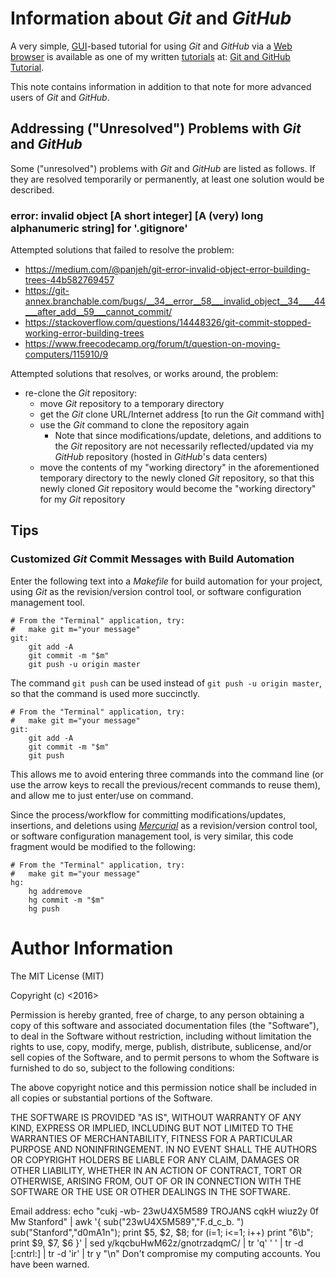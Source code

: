 #	Information about *Git* and *GitHub*

A very simple, [GUI](https://en.wikipedia.org/wiki/Graphical_user_interface)-based tutorial for using *Git* and *GitHub* via a [Web browser](https://en.wikipedia.org/wiki/Web_browser) is available as one of my written [tutorials](https://github.com/eda-ricercatore/gulyas-scripts/tree/master/notes/tutorials) at: [Git and GitHub Tutorial](https://github.com/eda-ricercatore/gulyas-scripts/blob/master/notes/tutorials/git-tutorial.md).

This note contains information in addition to that note for more advanced users of *Git* and *GitHub*.

##	Addressing ("Unresolved") Problems with *Git* and *GitHub*

Some ("unresolved") problems with *Git* and *GitHub* are listed as follows. If they are resolved temporarily or permanently, at least one solution would be described.


### error: invalid object \[A short integer\] \[A (very) long alphanumeric string\] for '.gitignore'

Attempted solutions that failed to resolve the problem:
+ https://medium.com/@panjeh/git-error-invalid-object-error-building-trees-44b582769457
+ https://git-annex.branchable.com/bugs/__34__error__58___invalid_object__34____44___after_add__59___cannot_commit/
+ https://stackoverflow.com/questions/14448326/git-commit-stopped-working-error-building-trees
+ https://www.freecodecamp.org/forum/t/question-on-moving-computers/115910/9


Attempted solutions that resolves, or works around, the problem:
+ re-clone the *Git* repository:
	- move *Git* repository to a temporary directory
	- get the *Git* clone URL/Internet address \[to run the *Git* command with\]
	- use the *Git* command to clone the repository again
		* Note that since modifications/update, deletions, and additions to the *Git* repository are not necessarily reflected/updated via my *GitHub* repository (hosted in *GitHub*'s data centers)
	- move the contents of my "working directory" in the aforementioned temporary directory to the newly cloned *Git* repository, so that this newly cloned *Git* repository would become the "working directory" for my *Git* repository






##	Tips

###	Customized *Git* Commit Messages with Build Automation

Enter the following text into a *Makefile* for build automation for your project, using *Git* as the revision/version control tool, or software configuration management tool.


	# From the "Terminal" application, try:
	#	make git m="your message"
	git:
		git add -A
		git commit -m "$m"
		git push -u origin master


The command `git push` can be used instead of `git push -u origin master`, so that the command is used more succinctly.



	# From the "Terminal" application, try:
	#	make git m="your message"
	git:
		git add -A
		git commit -m "$m"
		git push




This allows me to avoid entering three commands into the command line (or use the arrow keys to recall the previous/recent commands to reuse them), and allow me to just enter/use on command. 










Since the process/workflow for committing modifications/updates, insertions, and deletions using [*Mercurial*](https://www.mercurial-scm.org/) as a revision/version control tool, or software configuration management tool, is very similar, this code fragment would be modified to the following:



	# From the "Terminal" application, try:
	#	make git m="your message"
	hg:
		hg addremove
		hg commit -m "$m"
		hg push






#	Author Information

The MIT License (MIT)

Copyright (c) <2016> <Zhiyang Ong>

Permission is hereby granted, free of charge, to any person obtaining a copy of this software and associated documentation files (the "Software"), to deal in the Software without restriction, including without limitation the rights to use, copy, modify, merge, publish, distribute, sublicense, and/or sell copies of the Software, and to permit persons to whom the Software is furnished to do so, subject to the following conditions:

The above copyright notice and this permission notice shall be included in all copies or substantial portions of the Software.

THE SOFTWARE IS PROVIDED "AS IS", WITHOUT WARRANTY OF ANY KIND, EXPRESS OR IMPLIED, INCLUDING BUT NOT LIMITED TO THE WARRANTIES OF MERCHANTABILITY, FITNESS FOR A PARTICULAR PURPOSE AND NONINFRINGEMENT. IN NO EVENT SHALL THE AUTHORS OR COPYRIGHT HOLDERS BE LIABLE FOR ANY CLAIM, DAMAGES OR OTHER LIABILITY, WHETHER IN AN ACTION OF CONTRACT, TORT OR OTHERWISE, ARISING FROM, OUT OF OR IN CONNECTION WITH THE SOFTWARE OR THE USE OR OTHER DEALINGS IN THE SOFTWARE.

Email address: echo "cukj -wb- 23wU4X5M589 TROJANS cqkH wiuz2y 0f Mw Stanford" | awk '{ sub("23wU4X5M589","F.d_c_b. ") sub("Stanford","d0mA1n"); print $5, $2, $8; for (i=1; i<=1; i++) print "6\b"; print $9, $7, $6 }' | sed y/kqcbuHwM62z/gnotrzadqmC/ | tr 'q' ' ' | tr -d [:cntrl:] | tr -d 'ir' | tr y "\n"		Don't compromise my computing accounts. You have been warned.


